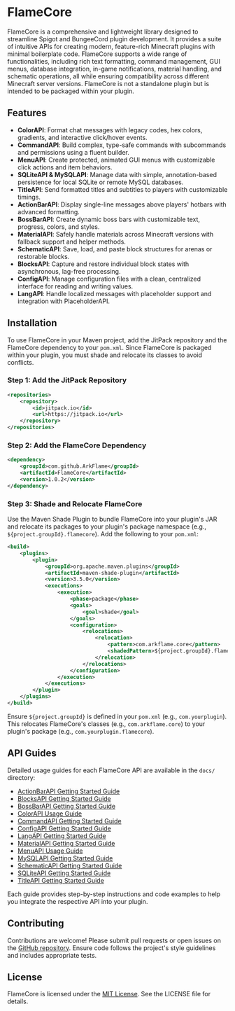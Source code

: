 # FlameCore

FlameCore is a comprehensive and lightweight library designed to streamline Spigot and BungeeCord plugin development. It provides a suite of intuitive APIs for creating modern, feature-rich Minecraft plugins with minimal boilerplate code. FlameCore supports a wide range of functionalities, including rich text formatting, command management, GUI menus, database integration, in-game notifications, material handling, and schematic operations, all while ensuring compatibility across different Minecraft server versions. FlameCore is not a standalone plugin but is intended to be packaged within your plugin.

## Features

- **ColorAPI**: Format chat messages with legacy codes, hex colors, gradients, and interactive click/hover events.
- **CommandAPI**: Build complex, type-safe commands with subcommands and permissions using a fluent builder.
- **MenuAPI**: Create protected, animated GUI menus with customizable click actions and item behaviors.
- **SQLiteAPI & MySQLAPI**: Manage data with simple, annotation-based persistence for local SQLite or remote MySQL databases.
- **TitleAPI**: Send formatted titles and subtitles to players with customizable timings.
- **ActionBarAPI**: Display single-line messages above players' hotbars with advanced formatting.
- **BossBarAPI**: Create dynamic boss bars with customizable text, progress, colors, and styles.
- **MaterialAPI**: Safely handle materials across Minecraft versions with fallback support and helper methods.
- **SchematicAPI**: Save, load, and paste block structures for arenas or restorable blocks.
- **BlocksAPI**: Capture and restore individual block states with asynchronous, lag-free processing.
- **ConfigAPI**: Manage configuration files with a clean, centralized interface for reading and writing values.
- **LangAPI**: Handle localized messages with placeholder support and integration with PlaceholderAPI.

## Installation

To use FlameCore in your Maven project, add the JitPack repository and the FlameCore dependency to your `pom.xml`. Since FlameCore is packaged within your plugin, you must shade and relocate its classes to avoid conflicts.

### Step 1: Add the JitPack Repository

```xml
<repositories>
    <repository>
        <id>jitpack.io</id>
        <url>https://jitpack.io</url>
    </repository>
</repositories>
```

### Step 2: Add the FlameCore Dependency

```xml
<dependency>
    <groupId>com.github.ArkFlame</groupId>
    <artifactId>FlameCore</artifactId>
    <version>1.0.2</version>
</dependency>
```

### Step 3: Shade and Relocate FlameCore

Use the Maven Shade Plugin to bundle FlameCore into your plugin's JAR and relocate its packages to your plugin's package namespace (e.g., `${project.groupId}.flamecore`). Add the following to your `pom.xml`:

```xml
<build>
    <plugins>
        <plugin>
            <groupId>org.apache.maven.plugins</groupId>
            <artifactId>maven-shade-plugin</artifactId>
            <version>3.5.0</version>
            <executions>
                <execution>
                    <phase>package</phase>
                    <goals>
                        <goal>shade</goal>
                    </goals>
                    <configuration>
                        <relocations>
                            <relocation>
                                <pattern>com.arkflame.core</pattern>
                                <shadedPattern>${project.groupId}.flamecore</shadedPattern>
                            </relocation>
                        </relocations>
                    </configuration>
                </execution>
            </executions>
        </plugin>
    </plugins>
</build>
```

Ensure `${project.groupId}` is defined in your `pom.xml` (e.g., `com.yourplugin`). This relocates FlameCore's classes (e.g., `com.arkflame.core`) to your plugin's package (e.g., `com.yourplugin.flamecore`).

## API Guides

Detailed usage guides for each FlameCore API are available in the `docs/` directory:

- [ActionBarAPI Getting Started Guide](docs/ActionBarAPI_Getting_Started_Guide.markdown)
- [BlocksAPI Getting Started Guide](docs/BlocksAPI_Getting_Started_Guide.markdown)
- [BossBarAPI Getting Started Guide](docs/BossBarAPI_Getting_Started_Guide.markdown)
- [ColorAPI Usage Guide](docs/ColorAPI_Usage_Guide.markdown)
- [CommandAPI Getting Started Guide](docs/CommandAPI_Getting_Started_Guide.markdown)
- [ConfigAPI Getting Started Guide](docs/ConfigAPI_Getting_Started_Guide.markdown)
- [LangAPI Getting Started Guide](docs/LangAPI_Getting_Started_Guide.markdown)
- [MaterialAPI Getting Started Guide](docs/MaterialAPI_Getting_Started_Guide.markdown)
- [MenuAPI Usage Guide](docs/MenuAPI_Usage_Guide.markdown)
- [MySQLAPI Getting Started Guide](docs/MySQLAPI_Getting_Started_Guide.markdown)
- [SchematicAPI Getting Started Guide](docs/SchematicAPI_Getting_Started_Guide.markdown)
- [SQLiteAPI Getting Started Guide](docs/SQLiteAPI_Getting_Started_Guide.markdown)
- [TitleAPI Getting Started Guide](docs/TitleAPI_Getting_Started_Guide.markdown)

Each guide provides step-by-step instructions and code examples to help you integrate the respective API into your plugin.

## Contributing

Contributions are welcome! Please submit pull requests or open issues on the [GitHub repository](https://github.com/ArkFlame/FlameCore). Ensure code follows the project's style guidelines and includes appropriate tests.

## License

FlameCore is licensed under the [MIT License](LICENSE). See the LICENSE file for details.